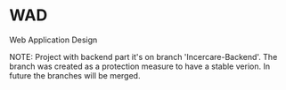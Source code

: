 # WAD
Web Application Design

NOTE: Project with backend part it's on branch 'Incercare-Backend'. The branch was created as a protection measure to have a stable verion.
In future the branches will be merged.
